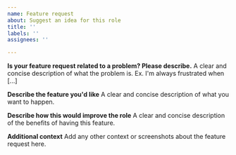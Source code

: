 ```yaml
---
name: Feature request
about: Suggest an idea for this role
title: ''
labels: ''
assignees: ''

---
```


**Is your feature request related to a problem? Please describe.**
A clear and concise description of what the problem is. Ex. I'm always frustrated when [...]

**Describe the feature you'd like**
A clear and concise description of what you want to happen.

**Describe how this would improve the role**
A clear and concise description of the benefits of having this feature.

**Additional context**
Add any other context or screenshots about the feature request here.

